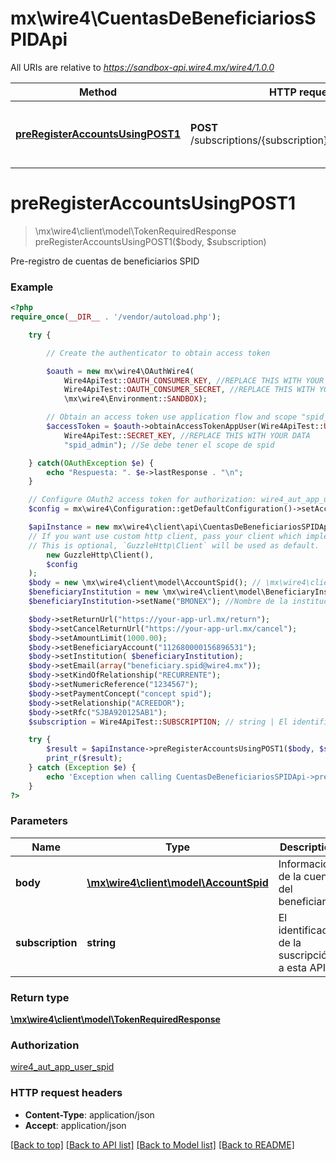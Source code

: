 # mx\wire4\CuentasDeBeneficiariosSPIDApi

All URIs are relative to *https://sandbox-api.wire4.mx/wire4/1.0.0*

Method | HTTP request | Description
------------- | ------------- | -------------
[**preRegisterAccountsUsingPOST1**](CuentasDeBeneficiariosSPIDApi.md#preregisteraccountsusingpost1) | **POST** /subscriptions/{subscription}/beneficiaries/spid | Pre-registro de cuentas de beneficiarios SPID

# **preRegisterAccountsUsingPOST1**
> \mx\wire4\client\model\TokenRequiredResponse preRegisterAccountsUsingPOST1($body, $subscription)

Pre-registro de cuentas de beneficiarios SPID

### Example
```php
<?php
require_once(__DIR__ . '/vendor/autoload.php');

    try {

        // Create the authenticator to obtain access token

        $oauth = new mx\wire4\OAuthWire4(
            Wire4ApiTest::OAUTH_CONSUMER_KEY, //REPLACE THIS WITH YOUR DATA
            Wire4ApiTest::OAUTH_CONSUMER_SECRET, //REPLACE THIS WITH YOUR DATA
            \mx\wire4\Environment::SANDBOX);

        // Obtain an access token use application flow and scope "spid_admin"
        $accessToken = $oauth->obtainAccessTokenAppUser(Wire4ApiTest::USER_KEY, //REPLACE THIS WITH YOUR DATA
            Wire4ApiTest::SECRET_KEY, //REPLACE THIS WITH YOUR DATA
            "spid_admin"); //Se debe tener el scope de spid

    } catch(OAuthException $e) {
        echo "Respuesta: ". $e->lastResponse . "\n";
    }

    // Configure OAuth2 access token for authorization: wire4_aut_app_user_spid
    $config = mx\wire4\Configuration::getDefaultConfiguration()->setAccessToken($accessToken);

    $apiInstance = new mx\wire4\client\api\CuentasDeBeneficiariosSPIDApi(
    // If you want use custom http client, pass your client which implements `GuzzleHttp\ClientInterface`.
    // This is optional, `GuzzleHttp\Client` will be used as default.
        new GuzzleHttp\Client(),
        $config
    );
    $body = new \mx\wire4\client\model\AccountSpid(); // \mx\wire4\client\model\AccountSpid | Información de la cuenta del beneficiario
    $beneficiaryInstitution = new \mx\wire4\client\model\BeneficiaryInstitution();
    $beneficiaryInstitution->setName("BMONEX"); //Nombre de la institucion bancaria de acuerdo al catalogo de wire4

    $body->setReturnUrl("https://your-app-url.mx/return");
    $body->setCancelReturnUrl("https://your-app-url.mx/cancel");
    $body->setAmountLimit(1000.00);
    $body->setBeneficiaryAccount("112680000156896531");
    $body->setInstitution( $beneficiaryInstitution);
    $body->setEmail(array("beneficiary.spid@wire4.mx"));
    $body->setKindOfRelationship("RECURRENTE");
    $body->setNumericReference("1234567");
    $body->setPaymentConcept("concept spid");
    $body->setRelationship("ACREEDOR");
    $body->setRfc("SJBA920125AB1");
    $subscription = Wire4ApiTest::SUBSCRIPTION; // string | El identificador de la suscripción a esta API

    try {
        $result = $apiInstance->preRegisterAccountsUsingPOST1($body, $subscription);
        print_r($result);
    } catch (Exception $e) {
        echo 'Exception when calling CuentasDeBeneficiariosSPIDApi->preRegisterAccountsUsingPOST1: ', $e->getMessage(), PHP_EOL;
    }
?>
```

### Parameters

Name | Type | Description  | Notes
------------- | ------------- | ------------- | -------------
 **body** | [**\mx\wire4\client\model\AccountSpid**](../Model/AccountSpid.md)| Información de la cuenta del beneficiario |
 **subscription** | **string**| El identificador de la suscripción a esta API |

### Return type

[**\mx\wire4\client\model\TokenRequiredResponse**](../Model/TokenRequiredResponse.md)

### Authorization

[wire4_aut_app_user_spid](../../README.md#wire4_aut_app_user_spid)

### HTTP request headers

 - **Content-Type**: application/json
 - **Accept**: application/json

[[Back to top]](#) [[Back to API list]](../../README.md#documentation-for-api-endpoints) [[Back to Model list]](../../README.md#documentation-for-models) [[Back to README]](../../README.md)

